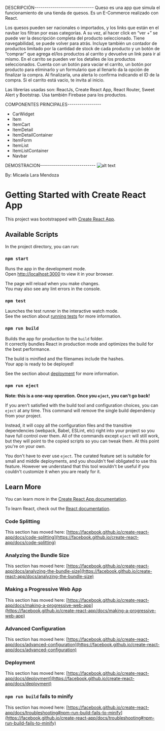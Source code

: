 <!-- QUESO APP -->
DESCRIPCIÓN------------------------------
Queso es una app que simula el funcionamiento de una tienda de quesos. Es un E-Commerce realizado con React.

Los quesos pueden ser nacionales o importados, y los links que están en el navbar los filtran por esas categorías. A su vez, al hacer click en “ver +” se puede ver la descripción completa del producto seleccionado. Tiene navegabilidad, se puede volver para atrás.
Incluye también un contador de productos limitado por la cantidad de stock de cada producto y un botón de “comprar” que agrega el/los productos al carrito y devuelve un link para ir al mismo.
En el carrito se pueden ver los detalles de los productos seleccionados. Cuenta con un botón para vaciar el carrito, un botón por producto para eliminarlo y un formulario que al llenarlo da la opción de finalizar la compra. Al finalizarla, una alerta lo confirma indicando el ID de la compra.
Si el carrito está vacio, te invita al inicio.

Las librerías usadas son: ReactJs, Create React App, React Router, Sweet Alert y Bootstrap. Usa también Firebase para los productos.

COMPONENTES PRINCIPALES-----------------
- CarWidget
- Item
- ItemCart
- ItemDetail
- ItemDetailContainer
- ItemForm
- ItemList
- ItemListContainer
- Navbar

DEMOSTRACION----------------------------
![alt text](./public/images/gif-demo.gif "Queso app")

By: Micaela Lara Mendoza

<!-- COMANDOS -->
# Getting Started with Create React App

This project was bootstrapped with [Create React App](https://github.com/facebook/create-react-app).

## Available Scripts

In the project directory, you can run:

### `npm start`

Runs the app in the development mode.\
Open [http://localhost:3000](http://localhost:3000) to view it in your browser.

The page will reload when you make changes.\
You may also see any lint errors in the console.

### `npm test`

Launches the test runner in the interactive watch mode.\
See the section about [running tests](https://facebook.github.io/create-react-app/docs/running-tests) for more information.

### `npm run build`

Builds the app for production to the `build` folder.\
It correctly bundles React in production mode and optimizes the build for the best performance.

The build is minified and the filenames include the hashes.\
Your app is ready to be deployed!

See the section about [deployment](https://facebook.github.io/create-react-app/docs/deployment) for more information.

### `npm run eject`

**Note: this is a one-way operation. Once you `eject`, you can't go back!**

If you aren't satisfied with the build tool and configuration choices, you can `eject` at any time. This command will remove the single build dependency from your project.

Instead, it will copy all the configuration files and the transitive dependencies (webpack, Babel, ESLint, etc) right into your project so you have full control over them. All of the commands except `eject` will still work, but they will point to the copied scripts so you can tweak them. At this point you're on your own.

You don't have to ever use `eject`. The curated feature set is suitable for small and middle deployments, and you shouldn't feel obligated to use this feature. However we understand that this tool wouldn't be useful if you couldn't customize it when you are ready for it.

## Learn More

You can learn more in the [Create React App documentation](https://facebook.github.io/create-react-app/docs/getting-started).

To learn React, check out the [React documentation](https://reactjs.org/).

### Code Splitting

This section has moved here: [https://facebook.github.io/create-react-app/docs/code-splitting](https://facebook.github.io/create-react-app/docs/code-splitting)

### Analyzing the Bundle Size

This section has moved here: [https://facebook.github.io/create-react-app/docs/analyzing-the-bundle-size](https://facebook.github.io/create-react-app/docs/analyzing-the-bundle-size)

### Making a Progressive Web App

This section has moved here: [https://facebook.github.io/create-react-app/docs/making-a-progressive-web-app](https://facebook.github.io/create-react-app/docs/making-a-progressive-web-app)

### Advanced Configuration

This section has moved here: [https://facebook.github.io/create-react-app/docs/advanced-configuration](https://facebook.github.io/create-react-app/docs/advanced-configuration)

### Deployment

This section has moved here: [https://facebook.github.io/create-react-app/docs/deployment](https://facebook.github.io/create-react-app/docs/deployment)

### `npm run build` fails to minify

This section has moved here: [https://facebook.github.io/create-react-app/docs/troubleshooting#npm-run-build-fails-to-minify](https://facebook.github.io/create-react-app/docs/troubleshooting#npm-run-build-fails-to-minify)
